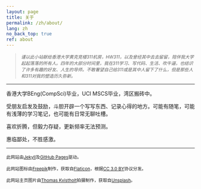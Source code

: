 ```yaml
---
layout: page
title: 关于
permalink: /zh/about/
lang: zh
no_back_top: true
ref: about
---
```


> *<sub>谨以此小站献给香港大学黄克竞楼311机房，HW311，以及曾经其中去去留留，陪伴我大学起起落落的所有人。四年的大部分时间里，我在311学习、写代码、生活、吹牛逼，也结识了许多有趣的好友、人生的导师。不敢奢望自己给311或是其中人留下了什么，但是那些人和311对我的塑造历久弥新。</sub>*

<hr>

香港大学BEng(CompSci)毕业，UCI MSCS毕业，湾区搬砖中。

受朋友启发及鼓励，斗胆开辟一个写写东西、记录心得的地方。可能有随笔，可能有浅薄的学习笔记，也可能有日常无聊吐槽。

喜欢折腾，但毅力存疑，更新频率无法预测。

惠临鄙处，不胜感激。

<hr>

<sub>此网站由[Jekyll](https://jekyllrb.com/)及[GitHub Pages](https://pages.github.com/)驱动。</sub>

<sub>此网站图标由[Freepik](https://www.freepik.com/)制作，获取自[Flaticon](https://www.flaticon.com/)，根据[CC 3.0 BY](http://creativecommons.org/licenses/by/3.0/)协议分发。</sub>

<sub>此网站主页图片由[Thomas Kvistholt](https://unsplash.com/photos/oZPwn40zCK4?utm_source=unsplash&utm_medium=referral&utm_content=creditCopyText)拍摄制作，获取自[Unsplash](https://unsplash.com/search/photos/server?utm_source=unsplash&utm_medium=referral&utm_content=creditCopyText)。</sub>
